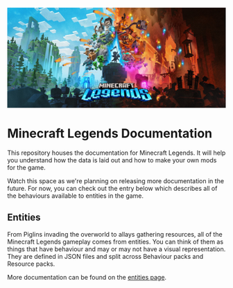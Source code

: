 ![Minecraft Legends Logo](images/minecraftlegends_logo.jpg)
# Minecraft Legends Documentation
This repository houses the documentation for Minecraft Legends. It will help you understand how the data is laid out and how to make your own mods for the game.

Watch this space as we're planning on releasing more documentation in the future. For now, you can check out the entry below which describes all of the behaviours available to entities in the game.

## Entities
From Piglins invading the overworld to allays gathering resources, all of the Minecraft Legends gameplay comes from entities. You can think of them as things that have behaviour and may or may not have a visual representation. They are defined in JSON files and split across Behaviour packs and Resource packs.

More documentation can be found on the [entities page](entities.md).